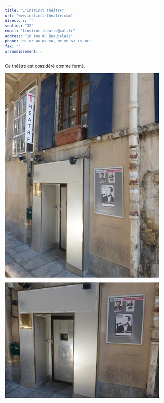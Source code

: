 ```yaml
---
title: "L'instinct Théâtre"
url: "www.instinct-theatre.com"
directors: ""
seating: "32"
email: "linstincttheatre@aol.fr"
address: "18 rue du Beaujolais"
phone: "01 85 08 08 50, 09 50 62 18 98"
fax: ""
arrondissement: 1
---
```


Ce théâtre est considéré comme fermé.

![L'Instinct Théâtre 1](../images/1er/l-instinct-theatre/l-instinct-theatre-1.jpg)

![L'Instinct Théâtre 2](../images/1er/l-instinct-theatre/l-instinct-theatre-2.jpg)